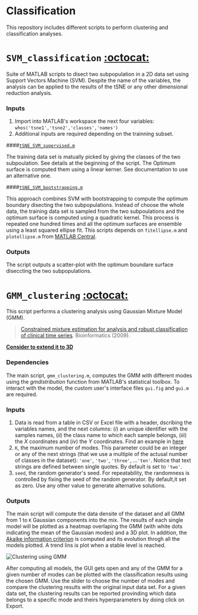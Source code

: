 Classification
==============

This repository includes different scripts to perform clustering and classification analyses.


# `SVM_classification` [:octocat:](https://github.com/mscastillo/Classification/tree/master/SVM_classification)

Suite of MATLAB scripts to disect two subpopulation in a 2D data set using Support Vectors Machine (SVM). Despite the name of the variables, the analysis can be applied to the results of the tSNE or any other dimensional reduction analysis.

### Inputs

1. Import into MATLAB's workspace the next four variables: `whos('tsne1','tsne2','classes','names')`
2. Additional inputs are required depending on the trainning subset.

 ####[`tSNE_SVM_supervised.m`](https://github.com/mscastillo/Classification/tree/master/SVM_classification)
 
 The training data set is matually picked by giving the classes of the two subpoulation. See details at the beginning of the script. The Optimum surface is computed them using a linear kerner. See documentation to use an alternative one.

 ####[`tSNE_SVM_bootstrapping.m`](https://github.com/mscastillo/Classification/tree/master/SVM_classification)
 
 This approach combines SVM with bootstrapping to compute the optimum boundary disecting the two subpopulations. Instead of choose the whole data, the training data set is sampled from the two subpoulations and the optimum surface is computed using a quadratic kernel. This process is repeated one hundred times and all the optimum surfaces are ensemble using a least squared ellipse fit. This scripts depends on `fitellipse.m` and `plotellipse.m` from [MATLAB Central](http://www.mathworks.com/matlabcentral/fileexchange/15125-fitellipse-m).

### Outputs

The script outputs a scatter-plot with the optimum boundare surface diseccting the two subpopulations.


# `GMM_clustering` [:octocat:](https://github.com/mscastillo/Classification/tree/master/GMM_clustering)

This script performs a clustering analysis using Gaussian Mixture Model (GMM).

> [Constrained mixture estimation for analysis and robust
classification of clinical time series](http://bioinformatics.oxfordjournals.org/content/25/12/i6). Bioinformatics (2009).

[**Consider to extend it to 3D**](http://www.mathworks.com/matlabcentral/fileexchange/34527-3d-visualization-of-gmm-learning-via-the-em-algorithm)

### Dependencies

The main script, `gmm_clustering.m`, computes the GMM with different modes using the *gmdistribution* function from MATLAB's statistical toolbox. To interact with the model, the custom user's interface files `gui.fig` and `gui.m` are required.

### Inputs 

1. Data is read from a table in CSV or Excel file with a header, dscribing the variables names, and the next columns: (*i*) an unique identifier with the samples names, (*ii*) the class name to which each sample belongs, (*iii*) the *X* coordinates and (*iv*) the *Y* coordinates. Find an example in [here](https://github.com/mscastillo/Classification/tree/master/Examples)
2. `K`, the maximum number of modes. This parameter could be an integer or any of the next strings (that we use a multiple of the actusal number of classes in the dataset): `'one'`, `'two'`, `'three'`, ...`'ten'`. Notice that text strings are defined between single quotes. By default is set to `'two'`.
3. `seed`, the random generator's seed. For repeatability, the randomness is controlled by fixing the seed of the random generator. By default,it set as zero. Use any other value to generate alternative solutions.

### Outputs

The main script will compute the data densite of the dataset and all GMM from 1 to `K` Gaussian components into the mix. The results of each single model will be plotted as a heatmap overlaping the GMM (with white dots indicating the mean of the Gaussian modes) and a 3D plot. In addition, the [Akaike information criterion](http://en.wikipedia.org/wiki/Akaike_information_criterion) is computed and its evolution throgh all the models plotted. A trend lins is plot when a stable level is reached.

![Clustering using GMM](https://raw.githubusercontent.com/mscastillo/FSE/master/Examples/gmm_clustering.jpg)

After computing all models, the GUI gets open and any of the GMM for a given number of modes can be plotted with the classification results using the chosen GMM. Use the slider to choose the number of modes and compare the clustering results with the original input data set. For a given data set, the clustering results can be reported provinding which data belongs to a specific mode and theirs hyperparameters by doing click on <kdb>Export</kdb>.


